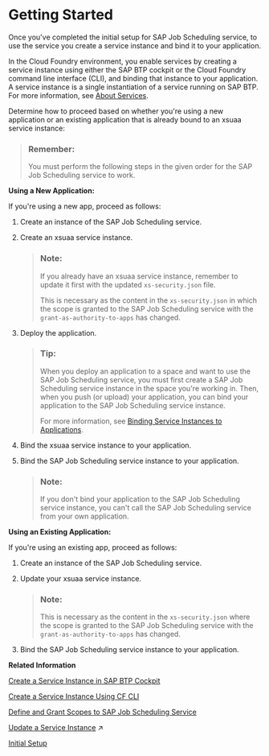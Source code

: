 <!-- loio02e4e8bbcd7c4d5ea154f5d9aa2f46ac -->

# Getting Started

Once you've completed the initial setup for SAP Job Scheduling service, to use the service you create a service instance and bind it to your application.

In the Cloud Foundry environment, you enable services by creating a service instance using either the SAP BTP cockpit or the Cloud Foundry command line interface \(CLI\), and binding that instance to your application. A service instance is a single instantiation of a service running on SAP BTP. For more information, see [About Services](https://help.sap.com/viewer/65de2977205c403bbc107264b8eccf4b/Cloud/en-US/d1d0fc8e78474494a59caad02259ec7e.html).

Determine how to proceed based on whether you're using a new application or an existing application that is already bound to an xsuaa service instance:

> ### Remember:  
> You must perform the following steps in the given order for the SAP Job Scheduling service to work.

**Using a New Application:**

If you're using a new app, proceed as follows:

1.  Create an instance of the SAP Job Scheduling service.

2.  Create an xsuaa service instance.

    > ### Note:  
    > If you already have an xsuaa service instance, remember to update it first with the updated `xs-security.json` file.
    > 
    > This is necessary as the content in the `xs-security.json` in which the scope is granted to the SAP Job Scheduling service with the `grant-as-authority-to-apps` has changed.

3.  Deploy the application.

    > ### Tip:  
    > When you deploy an application to a space and want to use the SAP Job Scheduling service, you must first create a SAP Job Scheduling service instance in the space you're working in. Then, when you push \(or upload\) your application, you can bind your application to the SAP Job Scheduling service instance.
    > 
    > For more information, see [Binding Service Instances to Applications](https://help.sap.com/viewer/65de2977205c403bbc107264b8eccf4b/Cloud/en-US/e98280a71f17413088f8a10838a1e4cc.html).

4.  Bind the xsuaa service instance to your application.

5.  Bind the SAP Job Scheduling service instance to your application.

    > ### Note:  
    > If you don't bind your application to the SAP Job Scheduling service instance, you can't call the SAP Job Scheduling service from your own application.


**Using an Existing Application:**

If you're using an existing app, proceed as follows:

1.  Create an instance of the SAP Job Scheduling service.

2.  Update your xsuaa service instance.

    > ### Note:  
    > This is necessary as the content in the `xs-security.json` where the scope is granted to the SAP Job Scheduling service with the `grant-as-authority-to-apps` has changed.

3.  Bind the SAP Job Scheduling service instance to your application.




**Related Information**  


[Create a Service Instance in SAP BTP Cockpit](create-a-service-instance-in-sap-btp-cockpit-e267ab6.md "To use the SAP Job Scheduling service with action endpoints in your application or with Cloud Foundry tasks, you create an instance of the SAP Job Scheduling service using the SAP BTP cockpit and bind the service instance to your application.")

[Create a Service Instance Using CF CLI](create-a-service-instance-using-cf-cli-cb56f9e.md "To use the SAP Job Scheduling service with action endpoints in your application or with Cloud Foundry tasks, you create an instance of the SAP Job Scheduling service with the service plan standard using the Cloud Foundry Command Line Interface (CF CLI) and bind the service instance to your application.")

[Define and Grant Scopes to SAP Job Scheduling Service](../50---Security/define-and-grant-scopes-to-sap-job-scheduling-service-08933d3.md "Create and grant a scope to SAP Job Scheduling service.")

[Update a Service Instance](https://help.sap.com/viewer/ae8e8427ecdf407790d96dad93b5f723/Dev/en-US/7f926eb79a7746fd996363118cd2c2aa.html "You can update a service instance from the xsuaa service using the service broker.") :arrow_upper_right:

[Initial Setup](../initial-setup-0adb655.md "You can get started with the SAP Job Scheduling service using the standard procedures for the Cloud Foundry environment.")


